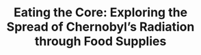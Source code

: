 ---
title:  "Eating the Core: Exploring the Spread of Chernobyl’s Radiation through Food Supplies"
category: ['food']
classes: ['embed','iframe','arcgis']
excerpt: "A look at how Chernobyl's radiation affected Europe through the contamination of food supplies."
description: "This exhibit provides a look at how Chernobyl's radiation affected Europe through the contamination of food supplies. Using quotes from a multitude of countries, it explores responses to the radioactivity from governments and their citizens alike. Ideally, the importance of food, a universal thread connecting all cultures and transcending temporal space, will allow viewers to connect, at least in a small way, with the millions affected by Chernobyl."
header:
  # overlay_image: assets/images/works.jpg
  teaser: assets/images/works.jpg
contributors:
    - name: Sophie Works
      bio: ""
embed:
    type: arcgis
    id: n0aqy
    url: https://arcg.is/n0aqy
course: 'RUSS043 Chernobyl: Nuclear Naratives and the Environment, Swarthmore College, Spring 2020'
---